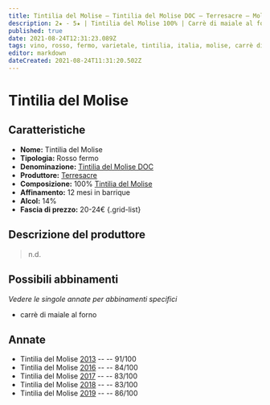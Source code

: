 ```yaml
---
title: Tintilia del Molise – Tintilia del Molise DOC – Terresacre – Molise (IT) – 20-24€
description: 2★ - 5★ | Tintilia del Molise 100% | Carrè di maiale al forno – Hamburger di chianina con cipolle caramellate
published: true
date: 2021-08-24T12:31:23.089Z
tags: vino, rosso, fermo, varietale, tintilia, italia, molise, carrè di maiale al forno, hamburger di chianina con cipolle caramellate, 20-24€, 5 stelle
editor: markdown
dateCreated: 2021-08-24T11:31:20.502Z
---
```


# Tintilia del Molise

## Caratteristiche
- **Nome:** Tintilia del Molise
- **Tipologia:** Rosso fermo
- **Denominazione:** [Tintilia del Molise DOC](/denominazioni/Italia/Molise/DOC/Tintilia-del-Molise) 
- **Produttore:** [Terresacre](/produttori/Italia/Molise/Terresacre) 
- **Composizione:** 100% [Tintilia del Molise](/vitigni/Italia/bacca-nera/tintilia-del-molise)
- **Affinamento:** 12 mesi in barrique
- **Alcol:** 14%
- **Fascia di prezzo:** 20-24€
{.grid-list}

## Descrizione del produttore

> n.d.

## Possibili abbinamenti
*Vedere le singole annate per abbinamenti specifici*

-  carrè di maiale al forno

## Annate
- Tintilia del Molise [2013](/vini/Italia/Molise/Terresacre/Tintilia-del-Molise/2013) -- <span class="star-5"></span> -- 91/100
- Tintilia del Molise [2016](/vini/Italia/Molise/Terresacre/Tintilia-del-Molise/2016) -- <span class="star-2"></span> -- 84/100
- Tintilia del Molise [2017](/vini/Italia/Molise/Terresacre/Tintilia-del-Molise/2017) -- <span class="star-2"></span> -- 83/100
- Tintilia del Molise [2018](/vini/Italia/Molise/Terresacre/Tintilia-del-Molise/2018) -- <span class="star-2"></span> -- 83/100
- Tintilia del Molise [2019](/vini/Italia/Molise/Terresacre/Tintilia-del-Molise/2019) -- <span class="star-3"></span> -- 86/100





